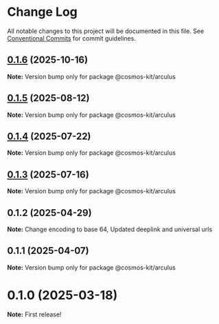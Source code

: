 # Change Log

All notable changes to this project will be documented in this file.
See [Conventional Commits](https://conventionalcommits.org) for commit guidelines.

## [0.1.6](https://github.com/hyperweb-io/cosmos-kit/compare/@cosmos-kit/arculus@0.1.5...@cosmos-kit/arculus@0.1.6) (2025-10-16)

**Note:** Version bump only for package @cosmos-kit/arculus





## [0.1.5](https://github.com/hyperweb-io/cosmos-kit/compare/@cosmos-kit/arculus@0.1.4...@cosmos-kit/arculus@0.1.5) (2025-08-12)

**Note:** Version bump only for package @cosmos-kit/arculus





## [0.1.4](https://github.com/hyperweb-io/cosmos-kit/compare/@cosmos-kit/arculus@0.1.3...@cosmos-kit/arculus@0.1.4) (2025-07-22)

**Note:** Version bump only for package @cosmos-kit/arculus





## [0.1.3](https://github.com/hyperweb-io/cosmos-kit/compare/@cosmos-kit/arculus@0.1.1...@cosmos-kit/arculus@0.1.3) (2025-07-16)

**Note:** Version bump only for package @cosmos-kit/arculus





## 0.1.2 (2025-04-29)

**Note:** Change encoding to base 64, Updated deeplink and universal urls

## 0.1.1 (2025-04-07)

**Note:** Version bump only for package @cosmos-kit/arculus

# 0.1.0 (2025-03-18)

**Note:** First release!
